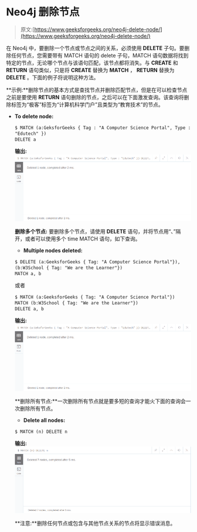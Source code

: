 # Neo4j 删除节点

> 原文:[https://www.geeksforgeeks.org/neo4j-delete-node/](https://www.geeksforgeeks.org/neo4j-delete-node/)

在 Neo4j 中，要删除一个节点或节点之间的关系，必须使用 **DELETE** 子句。要删除任何节点，您需要带有 MATCH 语句的 delete 子句，MATCH 语句数据将找到特定的节点，无论哪个节点与该语句匹配，该节点都将消失。与 **CREATE** 和 **RETURN** 语句类似，只是将 **CREATE** 替换为 **MATCH** ， **RETURN** 替换为 **DELETE** 。下面的例子将说明这种方法。

**示例:**删除节点的基本方式是查找节点并删除匹配节点，但是在可以检查节点之前是要使用 **RETURN** 语句删除的节点，之后可以在下面激发查询。该查询将删除标签为“极客”标签为“计算机科学门户”且类型为“教育技术”的节点。

*   **To delete node:**

    ```
    $ MATCH (a:GeksforGeeks { Tag : "A Computer Science Portal", Type : "Edutech" }) 
    DELETE a
    ```

    **输出:**
    ![](img/c91f02260665506bc6e1a3909cc43ec6.png)

    **删除多个节点:**
    要删除多个节点，请使用 **DELETE** 语句，并将节点用“、”隔开，或者可以使用多个 time MATCH 语句，如下查询。

    *   **Multiple nodes deleted:**

    ```
    $ DELETE (a:GeeksforGeeks { Tag: "A Computer Science Portal"}), 
    (b:W3School { Tag: "We are the Learner"}) 
    MATCH a, b
    ```

    或者

    ```
    $ MATCH (a:GeeksforGeeks { Tag: "A Computer Science Portal"}) 
    MATCH (b:W3School { Tag: "We are the Learner"}) 
    DELETE a, b

    ```

    **输出:**
    ![](img/c91f02260665506bc6e1a3909cc43ec6.png)

    **删除所有节点:**一次删除所有节点就是要多短的查询才能火下面的查询会一次删除所有节点。

    *   **Delete all nodes:**

    ```
    $ MATCH (n) DELETE n
    ```

    **输出:**
    ![](img/41072e197673cd7838fb4f242eb82bfe.png)

    **注意:**删除任何节点或包含与其他节点关系的节点将显示错误消息。